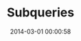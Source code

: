 ---
layout: sqlschool-lesson
category: "advanced"
title:  "Subqueries"
date:   2014-03-01 00:00:58
---